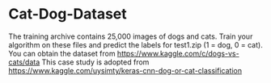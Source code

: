 # Cat-Dog-Dataset
The training archive contains 25,000 images of dogs and cats. Train your algorithm on these files and predict the labels for test1.zip (1 = dog, 0 = cat).  You can obtain the dataset from https://www.kaggle.com/c/dogs-vs-cats/data  This case study is adopted from https://www.kaggle.com/uysimty/keras-cnn-dog-or-cat-classification
